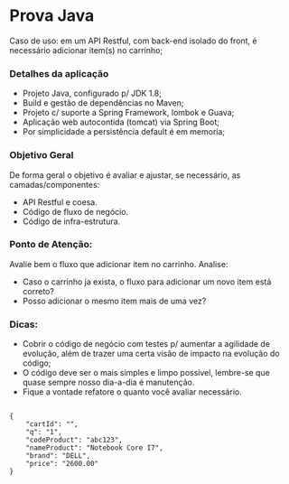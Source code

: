 # Prova Java

Caso de uso: em um API Restful, com back-end isolado do front, é necessário adicionar item(s) no carrinho;

### Detalhes da aplicação

* Projeto Java, configurado p/ JDK 1.8;
* Build e gestão de dependências no Maven;
* Projeto c/ suporte a Spring Framework, lombok e Guava;
* Aplicação web autocontida (tomcat) via Spring Boot;
* Por simplicidade a persistência default é em memoria;

### Objetivo Geral 

De forma geral o objetivo é avaliar e ajustar, se necessário, as camadas/componentes:
* API Restful e coesa.
* Código de fluxo de negócio.
* Código de infra-estrutura.

### Ponto de Atenção:

Avalie bem o fluxo que adicionar item no carrinho. Analise:
* Caso o carrinho ja exista, o fluxo para adicionar um novo item está correto? 
* Posso adicionar o mesmo item mais de uma vez?

### Dicas:

* Cobrir o código de negócio com testes p/ aumentar a agilidade de evolução, além de trazer uma certa visão de impacto na evolução do código;
* O código deve ser o mais simples e limpo possível, lembre-se que quase sempre nosso dia-a-dia é manutenção.
* Fique a vontade refatore o quanto você avaliar necessário.

<code>
{
	"cartId": "",
	"q": "1",
	"codeProduct": "abc123",
	"nameProduct": "Notebook Core I7",
	"brand": "DELL",
	"price": "2600.00"
}
</code>
